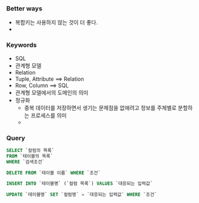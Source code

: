 ### Better ways
- 복합키는 사용하지 않는 것이 더 좋다.
-

### Keywords
- SQL
- 관계형 모델
- Relation
- Tuple, Attribute ==> Relation
- Row, Column ==> SQL
- 관계형 모델에서의 도메인의 의미
- 정규화
  - 중복 데이터를 저장하면서 생기는 문제점을 없애려고 정보를 주제별로 분할하는 프로세스를 의미
  - 

### Query
```SQL
SELECT `칼럼의 목록`
FROM `테이블의 목록`
WHERE `검색조건`
```

```SQL
DELETE FROM `테이블 이름` WHERE `조건`
```

```SQL
INSERT INTO `테이블명` (`컬럼 목록`) VALUES `대응되는 입력값`
```

```SQL
UPDATE `테이블명` SET `컬럼명` = `대응되는 입력값` WHERE `조건`
```
